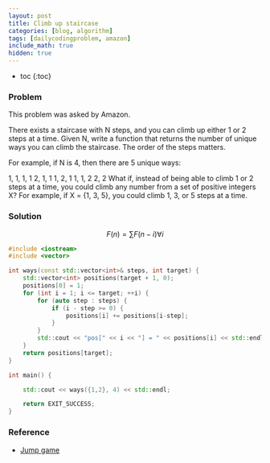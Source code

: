 ```yaml
---
layout: post
title: Climb up staircase
categories: [blog, algorithm]
tags: [dailycodingproblem, amazon]
include_math: true
hidden: true
---
```


+ toc
{:toc}

### Problem

This problem was asked by Amazon.

There exists a staircase with N steps, and you can climb up either 1 or 2 steps at a time.
Given N, write a function that returns the number of unique ways you can climb the staircase.
The order of the steps matters.

For example, if N is 4, then there are 5 unique ways:

1, 1, 1, 1
2, 1, 1
1, 2, 1
1, 1, 2
2, 2
What if, instead of being able to climb 1 or 2 steps at a time, you could climb any number
from a set of positive integers X? For example, if X = {1, 3, 5}, you could climb 1, 3, or 5
steps at a time.

### Solution

$$
F(n) = \sum{F(n-i)} \forall i
$$

```cpp
#include <iostream>
#include <vector>

int ways(const std::vector<int>& steps, int target) {
    std::vector<int> positions(target + 1, 0);
    positions[0] = 1;
    for (int i = 1; i <= target; ++i) {
        for (auto step : steps) {
            if (i - step >= 0) {
                positions[i] += positions[i-step];
            }
        }
        std::cout << "pos[" << i << "] = " << positions[i] << std::endl;
    }
    return positions[target];
}

int main() {

    std::cout << ways({1,2}, 4) << std::endl;

    return EXIT_SUCCESS;
}
```


### Reference

+ [Jump game](/blog/algorithm/jump-game.html)
